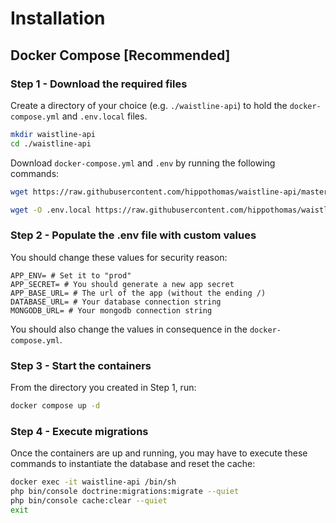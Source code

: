 # Installation

## Docker Compose [Recommended]

### Step 1 - Download the required files
Create a directory of your choice (e.g. `./waistline-api`) to hold the `docker-compose.yml` and `.env.local` files.

```bash
mkdir waistline-api
cd ./waistline-api
```
Download `docker-compose.yml` and `.env` by running the following commands:

```bash
wget https://raw.githubusercontent.com/hippothomas/waistline-api/master/docker-compose.yml
```

```bash
wget -O .env.local https://raw.githubusercontent.com/hippothomas/waistline-api/master/.env
```

### Step 2 - Populate the .env file with custom values
You should change these values for security reason:
```dotenv
APP_ENV= # Set it to "prod"
APP_SECRET= # You should generate a new app secret
APP_BASE_URL= # The url of the app (without the ending /)
DATABASE_URL= # Your database connection string
MONGODB_URL= # Your mongodb connection string
```
You should also change the values in consequence in the `docker-compose.yml`.

### Step 3 - Start the containers
From the directory you created in Step 1, run:

```bash
docker compose up -d
```

### Step 4 - Execute migrations
Once the containers are up and running, you may have to execute these commands to instantiate the database and reset the cache:

```bash
docker exec -it waistline-api /bin/sh
php bin/console doctrine:migrations:migrate --quiet
php bin/console cache:clear --quiet
exit
```

